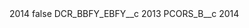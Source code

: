 <?xml version="1.0" encoding="UTF-8"?>
<CustomMetadata xmlns="http://soap.sforce.com/2006/04/metadata" xmlns:xsi="http://www.w3.org/2001/XMLSchema-instance" xmlns:xsd="http://www.w3.org/2001/XMLSchema">
    <label>2014</label>
    <protected>false</protected>
    <values>
        <field>DCR_BBFY_EBFY__c</field>
        <value xsi:type="xsd:string">2013</value>
    </values>
    <values>
        <field>PCORS_B__c</field>
        <value xsi:type="xsd:string">2014</value>
    </values>
</CustomMetadata>
